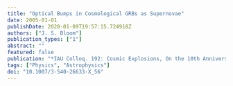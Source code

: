 ```yaml
---
title: "Optical Bumps in Cosmological GRBs as Supernovae"
date: 2005-01-01
publishDate: 2020-01-09T19:57:15.724918Z
authors: ["J. S. Bloom"]
publication_types: ["1"]
abstract: ""
featured: false
publication: "*IAU Colloq. 192: Cosmic Explosions, On the 10th Anniversary of SN1993J*"
tags: ["Physics", "Astrophysics"]
doi: "10.1007/3-540-26633-X_56"
---
```


